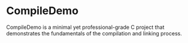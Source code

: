 # CompileDemo
CompileDemo is a minimal yet professional-grade C project that demonstrates the fundamentals of the compilation and linking process.

